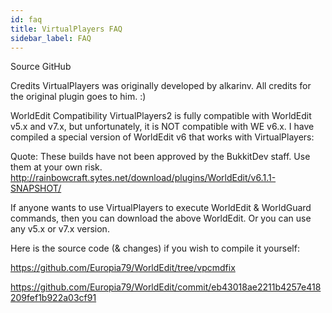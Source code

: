 ```yaml
---
id: faq
title: VirtualPlayers FAQ
sidebar_label: FAQ
---
```


Source GitHub

Credits VirtualPlayers was originally developed by alkarinv. All credits for the original plugin goes to him. :)

WorldEdit Compatibility VirtualPlayers2 is fully compatible with WorldEdit v5.x and v7.x, but unfortunately, it is NOT compatible with WE v6.x. I have compiled a special version of WorldEdit v6 that works with VirtualPlayers:

Quote: These builds have not been approved by the BukkitDev staff. Use them at your own risk. <http://rainbowcraft.sytes.net/download/plugins/WorldEdit/v6.1.1-SNAPSHOT/>

If anyone wants to use VirtualPlayers to execute WorldEdit & WorldGuard commands, then you can download the above WorldEdit. Or you can use any v5.x or v7.x version.

Here is the source code (& changes) if you wish to compile it yourself:

<https://github.com/Europia79/WorldEdit/tree/vpcmdfix>

<https://github.com/Europia79/WorldEdit/commit/eb43018ae2211b4257e418209fef1b922a03cf91>
